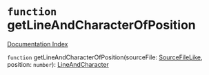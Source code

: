 # `function` getLineAndCharacterOfPosition

[Documentation Index](../README.md)

`function` getLineAndCharacterOfPosition(sourceFile: [SourceFileLike](../interface.SourceFileLike/README.md), position: `number`): [LineAndCharacter](../interface.LineAndCharacter/README.md)


